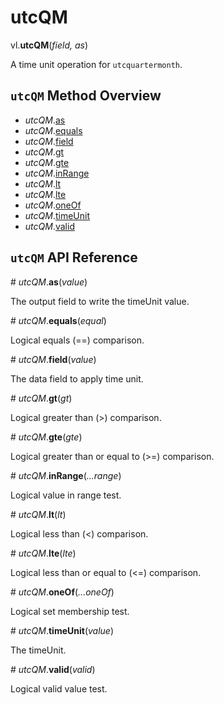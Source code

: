 # utcQM

vl.<b>utcQM</b>(<em>field, as</em>)

A time unit operation for <code>utcquartermonth</code>.

## <code>utcQM</code> Method Overview

* <em>utcQM</em>.<a href="#as">as</a>
* <em>utcQM</em>.<a href="#equals">equals</a>
* <em>utcQM</em>.<a href="#field">field</a>
* <em>utcQM</em>.<a href="#gt">gt</a>
* <em>utcQM</em>.<a href="#gte">gte</a>
* <em>utcQM</em>.<a href="#inRange">inRange</a>
* <em>utcQM</em>.<a href="#lt">lt</a>
* <em>utcQM</em>.<a href="#lte">lte</a>
* <em>utcQM</em>.<a href="#oneOf">oneOf</a>
* <em>utcQM</em>.<a href="#timeUnit">timeUnit</a>
* <em>utcQM</em>.<a href="#valid">valid</a>

## <code>utcQM</code> API Reference

<a name="as">#</a>
<em>utcQM</em>.<b>as</b>(<em>value</em>)

The output field to write the timeUnit value.

<a name="equals">#</a>
<em>utcQM</em>.<b>equals</b>(<em>equal</em>)

Logical equals (==) comparison.

<a name="field">#</a>
<em>utcQM</em>.<b>field</b>(<em>value</em>)

The data field to apply time unit.

<a name="gt">#</a>
<em>utcQM</em>.<b>gt</b>(<em>gt</em>)

Logical greater than (>) comparison.

<a name="gte">#</a>
<em>utcQM</em>.<b>gte</b>(<em>gte</em>)

Logical greater than or equal to (>=) comparison.

<a name="inRange">#</a>
<em>utcQM</em>.<b>inRange</b>(<em>...range</em>)

Logical value in range test.

<a name="lt">#</a>
<em>utcQM</em>.<b>lt</b>(<em>lt</em>)

Logical less than (<) comparison.

<a name="lte">#</a>
<em>utcQM</em>.<b>lte</b>(<em>lte</em>)

Logical less than or equal to (<=) comparison.

<a name="oneOf">#</a>
<em>utcQM</em>.<b>oneOf</b>(<em>...oneOf</em>)

Logical set membership test.

<a name="timeUnit">#</a>
<em>utcQM</em>.<b>timeUnit</b>(<em>value</em>)

The timeUnit.

<a name="valid">#</a>
<em>utcQM</em>.<b>valid</b>(<em>valid</em>)

Logical valid value test.

